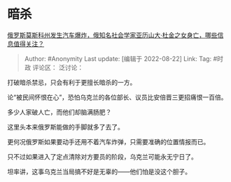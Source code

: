 # 暗杀
[俄罗斯莫斯科州发生汽车爆炸，俄知名社会学家亚历山大·杜金之女身亡，哪些信息值得关注？](https://www.zhihu.com/question/549311603/answer/2638643138)

> Author: #Anonymity
> Last update: [编辑于 2022-08-22]
> Link:
> Tag: #时政
> 评论区：
> 泛讨论：

打破暗杀禁忌，只会有利于更擅长暗杀的一方。

论“被民间怀恨在心”，恐怕乌克兰的各位部长、议员比安倍晋三更招痛恨一百倍。

多少人家破人亡，而他们却脑满肠肥？

这里头本来俄罗斯能做的手脚就多了去了。

更何况俄罗斯如果要动手还用不着汽车炸弹，只需要准确的位置情报而已。

只不过如果进入了定点清除对方要员的阶段，乌克兰可能永无宁日了。

坦率讲，这事乌克兰当局搞不好是无辜的——他们怕是没这个胆子。
